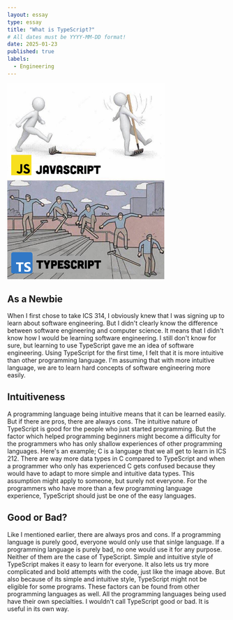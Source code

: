 ```yaml
---
layout: essay
type: essay
title: "What is TypeScript?"
# All dates must be YYYY-MM-DD format!
date: 2025-01-23
published: true
labels:
  - Engineering
---
```


<img width="360px" class="rounded float-start pe-4" src="../img/image.png">

## As a Newbie

When I first chose to take ICS 314, I obviously knew that I was signing up to learn about software engineering. But I didn't clearly know the difference between software engineering and computer science. It means that I didn't know how I would be learning software engineering. I still don't know for sure, but learning to use TypeScript gave me an idea of software engineering. Using TypeScript for the first time, I felt that it is more intuitive than other programming language. I'm assuming that with more intuitive language, we are to learn hard concepts of software engineering more easily. 

## Intuitiveness

A programming language being intuitive means that it can be learned easily. But if there are pros, there are always cons. The intuitive nature of TypeScript is good for the people who just started programming. But the factor which helped programming beginners might become a difficulty for the programmers who has only shallow experiences of other programming languages. Here's an example; C is a language that we all get to learn in ICS 212. There are way more data types in C compared to TypeScript and when a programmer who only has experienced C gets confused because they would have to adapt to more simple and intuitive data types. This assumption might apply to someone, but surely not everyone. For the programmers who have more than a few programming language experience, TypeScript should just be one of the easy languages.

## Good or Bad?

Like I mentioned earlier, there are always pros and cons. If a programming language is purely good, everyone would only use that sinlge language. If a programming language is purely bad, no one would use it for any purpose. Neither of them are the case of TypeScript. Simple and intuitive style of TypeScript makes it easy to learn for everyone. It also lets us try more complicated and bold attempts with the code, just like the image above. But also because of its simple and intuitive style, TypeScript might not be eligible for some programs. These factors can be found from other programming languages as well. All the programming languages being used have their own specialties. I wouldn't call TypeScript good or bad. It is useful in its own way. 
